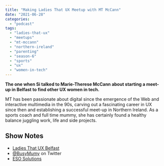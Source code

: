 ```yaml
---
title: "Making Ladies That UX Meetup with MT McCann"
date: "2021-06-28"
categories: 
  - "podcast"
tags: 
  - "ladies-that-ux"
  - "meetups"
  - "mt-mccann"
  - "northern-ireland"
  - "parenting"
  - "season-6"
  - "sports"
  - "ux"
  - "women-in-tech"
---
```


**The one when Si talked to Marie-Therese McCann about starting a meet-up in Belfast to find other UX women in tech.**

MT has been passionate about digital since the emergence of the Web and interactive multimedia in the 90s, carving out a fascinating career in UX since then and establishing a successful meet-up in Northern Ireland. As a sports coach and full time mummy, she has certainly found a healthy balance juggling work, life and side projects.

## Show Notes

- [Ladies That UX Belfast](https://twitter.com/ladiesthatuxbel?s=21)
- [@BusyMumy](http://twitter.com/BusyMumy) on Twitter
- [ESO Solutions](https://twitter.com/eso_solutions?s=21)
